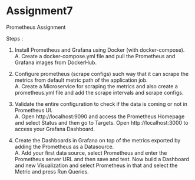 # Assignment7
Prometheus Assignment

Steps :

1. Install Prometheus and Grafana using Docker (with docker-compose).<br>
A. Create a docker-compose.yml file and pull the Prometheus and Grafana images from DockerHub.

2. Configure prometheus (scrape configs) such way that it can scrape the metrics from default metric path of the application job.<br>
A. Create a Microservice for scraping the metrics and also create a prometheus.yml file and add the scrape intervals and scrape configs.

3. Validate the entire configuration to check if the data is coming or not in Prometheus UI.<br>
A. Open http://localhost:9090 and access the Prometheus Homepage and select Status and then go to Targets.
   Open http://localhost:3000 to access your Grafana Dashboard.

5. Create the Dashboards in Grafana on top of the metrics exported by adding the Prometheus as a Datasource.<br>
A. Add your first data source, select Prometheus and enter the Prometheus server URL and then save and test.
   Now build a Dashboard and new Visualization and select Prometheus in that and select the Metric and press Run Queries.

